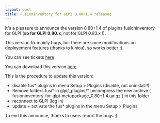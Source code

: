 ```yaml
---
layout: post
title: FusionInventory for GLPI 0.80+1.4 released
---
```


It's a pleasure to announce the version 0.80+1.4 of plugins fusioninventory for GLPI (<strong>so for GLPI 0.80.x</strong>, not for GLPI 0.83.x !).

This version fix mainly bugs, but there are some modifications on deployement features (thanks to kiniou), so works better ;).

You can see tickets <a title="here" href="http://forge.fusioninventory.org/versions/129">here</a>

You can download this version <a title="here" href="http://forge.fusioninventory.org/attachments/download/644/fusioninventory-for-glpi-metapackage_0.80+1.4.tar.gz">here</a>

This is the procedure to update this version:

* disable fus* plugins in menu Setup > Plugins (disable, not uninstall!!)
* Remove folders fusi* in glpi/_plugins/* uncompress the new archive ( fusioninventory-for-glpi-metapackage_0.80+1.4.tar.gz ) in this folder
* reconnect to GLPI (log in)
* update + activate the fus* plugins in the menu Setup > Plugins

To end this announce, thanks to users report the bugs ;)
